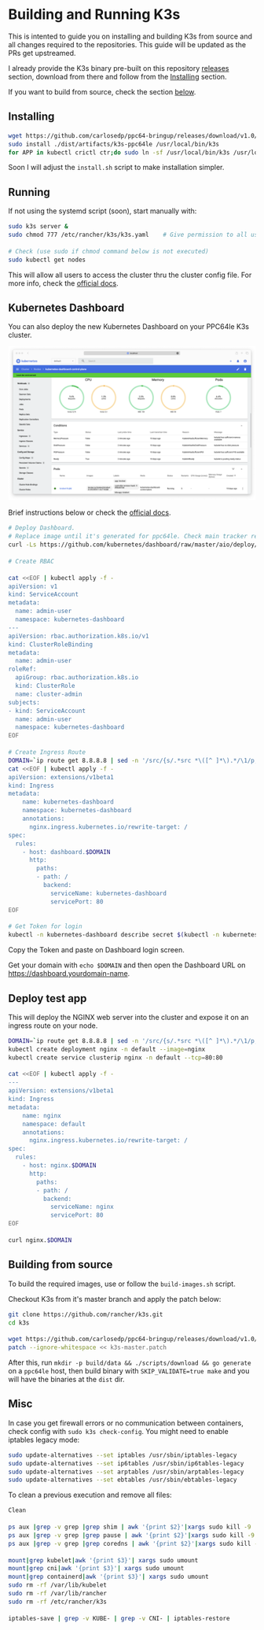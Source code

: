 # Building and Running K3s

This is intented to guide you on installing and building K3s from source and all changes required to the repositories. This guide will be updated as the PRs get upstreamed.

I already provide the K3s binary pre-built on this repository [releases](https://github.com/carlosedp/ppc64-bringup/releases) section, download from there and follow from the [Installing](#installing) section.

If you want to build from source, check the section [below](#building-from-source).

## Installing

```sh
wget https://github.com/carlosedp/ppc64-bringup/releases/download/v1.0/k3s-ppc64le
sudo install ./dist/artifacts/k3s-ppc64le /usr/local/bin/k3s
for APP in kubectl crictl ctr;do sudo ln -sf /usr/local/bin/k3s /usr/local/bin/$APP;done
```

Soon I will adjust the `install.sh` script to make installation simpler.

## Running

If not using the systemd script (soon), start manually with:

```sh
sudo k3s server &
sudo chmod 777 /etc/rancher/k3s/k3s.yaml    # Give permission to all users (optional)

# Check (use sudo if chmod command below is not executed)
sudo kubectl get nodes
```

This will allow all users to access the cluster thru the cluster config file. For more info, check the [official docs](https://github.com/rancher/k3s/#documentation).

## Kubernetes Dashboard

You can also deploy the new Kubernetes Dashboard on your PPC64le K3s cluster.

![alt](https://raw.githubusercontent.com/kubernetes/dashboard/master/docs/images/overview.png)

Brief instructions below or check the [official docs](https://github.com/kubernetes/dashboard).

```sh
# Deploy Dashboard.
# Replace image until it's generated for ppc64le. Check main tracker readme.
curl -Ls https://github.com/kubernetes/dashboard/raw/master/aio/deploy/alternative.yaml |sed -e s/"kubernetesui\/metrics-scraper:v1.0.4"/"carlosedp\/metrics-scraper"/ | kubectl apply -f -

# Create RBAC

cat <<EOF | kubectl apply -f -
apiVersion: v1
kind: ServiceAccount
metadata:
  name: admin-user
  namespace: kubernetes-dashboard
---
apiVersion: rbac.authorization.k8s.io/v1
kind: ClusterRoleBinding
metadata:
  name: admin-user
roleRef:
  apiGroup: rbac.authorization.k8s.io
  kind: ClusterRole
  name: cluster-admin
subjects:
- kind: ServiceAccount
  name: admin-user
  namespace: kubernetes-dashboard
EOF

# Create Ingress Route
DOMAIN=`ip route get 8.8.8.8 | sed -n '/src/{s/.*src *\([^ ]*\).*/\1/p;q}'`.nip.io
cat <<EOF | kubectl apply -f -
apiVersion: extensions/v1beta1
kind: Ingress
metadata:
    name: kubernetes-dashboard
    namespace: kubernetes-dashboard
    annotations:
      nginx.ingress.kubernetes.io/rewrite-target: /
spec:
  rules:
    - host: dashboard.$DOMAIN
      http:
        paths:
        - path: /
          backend:
            serviceName: kubernetes-dashboard
            servicePort: 80
EOF

# Get Token for login
kubectl -n kubernetes-dashboard describe secret $(kubectl -n kubernetes-dashboard get secret | grep admin-user | awk '{print $1}')
```

Copy the Token and paste on Dashboard login screen.

Get your domain with `echo $DOMAIN` and then
open the Dashboard URL on https://dashboard.yourdomain-name.


## Deploy test app

This will deploy the NGINX web server into the cluster and expose it on an ingress route on your node.

```sh
DOMAIN=`ip route get 8.8.8.8 | sed -n '/src/{s/.*src *\([^ ]*\).*/\1/p;q}'`.nip.io
kubectl create deployment nginx -n default --image=nginx
kubectl create service clusterip nginx -n default --tcp=80:80

cat <<EOF | kubectl apply -f -
---
apiVersion: extensions/v1beta1
kind: Ingress
metadata:
    name: nginx
    namespace: default
    annotations:
      nginx.ingress.kubernetes.io/rewrite-target: /
spec:
  rules:
    - host: nginx.$DOMAIN
      http:
        paths:
        - path: /
          backend:
            serviceName: nginx
            servicePort: 80
EOF

curl nginx.$DOMAIN
```

## Building from source

To build the required images, use or follow the `build-images.sh` script.

Checkout K3s from it's master branch and apply the patch below:

```bash
git clone https://github.com/rancher/k3s.git
cd k3s

wget https://github.com/carlosedp/ppc64-bringup/releases/download/v1.0/k3s-master.patch
patch --ignore-whitespace << k3s-master.patch
```

After this, run `mkdir -p build/data && ./scripts/download && go generate` on a `ppc64le` host, then build binary with `SKIP_VALIDATE=true make` and you will have the binaries at the `dist` dir.

## Misc

In case you get firewall errors or no communication between containers, check config with `sudo k3s check-config`. You might need to enable iptables legacy mode:

```sh
sudo update-alternatives --set iptables /usr/sbin/iptables-legacy
sudo update-alternatives --set ip6tables /usr/sbin/ip6tables-legacy
sudo update-alternatives --set arptables /usr/sbin/arptables-legacy
sudo update-alternatives --set ebtables /usr/sbin/ebtables-legacy
```

To clean a previous execution and remove all files:

```sh
Clean

ps aux |grep -v grep |grep shim | awk '{print $2}'|xargs sudo kill -9
ps aux |grep -v grep |grep pause | awk '{print $2}'|xargs sudo kill -9
ps aux |grep -v grep |grep coredns | awk '{print $2}'|xargs sudo kill -9

mount|grep kubelet|awk '{print $3}'| xargs sudo umount
mount|grep cni|awk '{print $3}'| xargs sudo umount
mount|grep containerd|awk '{print $3}'| xargs sudo umount
sudo rm -rf /var/lib/kubelet
sudo rm -rf /var/lib/rancher
sudo rm -rf /etc/rancher/k3s

iptables-save | grep -v KUBE- | grep -v CNI- | iptables-restore
```

